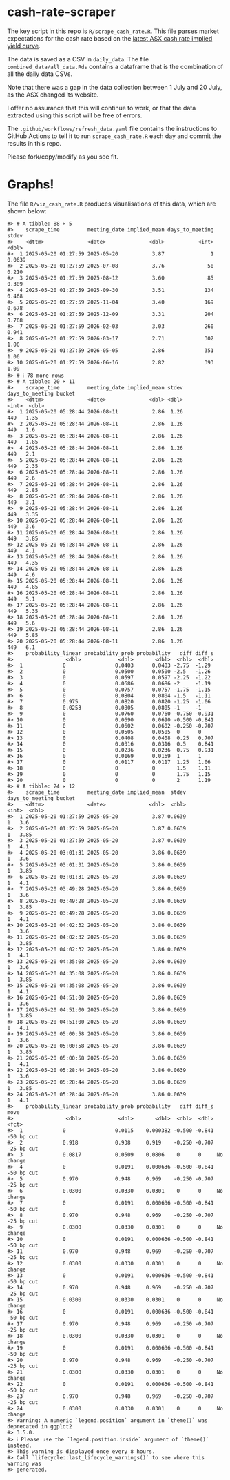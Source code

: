 
<!-- README.md is generated from README.Rmd. Please edit that file -->

# cash-rate-scraper

The key script in this repo is `R/scrape_cash_rate.R`. This file parses
market expectations for the cash rate based on the [latest ASX cash rate
implied yield
curve](https://www.asx.com.au/markets/trade-our-derivatives-market/futures-market/rba-rate-tracker).

The data is saved as a CSV in `daily_data`. The file
`combined_data/all_data.Rds` contains a dataframe that is the
combination of all the daily data CSVs.

Note that there was a gap in the data collection between 1 July and 20
July, as the ASX changed its website.

I offer no assurance that this will continue to work, or that the data
extracted using this script will be free of errors.

The `.github/workflows/refresh_data.yaml` file contains the instructions
to GitHub Actions to tell it to run `scrape_cash_rate.R` each day and
commit the results in this repo.

Please fork/copy/modify as you see fit.

# Graphs!

The file `R/viz_cash_rate.R` produces visualisations of this data, which
are shown below:

    #> # A tibble: 88 × 5
    #>    scrape_time         meeting_date implied_mean days_to_meeting  stdev
    #>    <dttm>              <date>              <dbl>           <int>  <dbl>
    #>  1 2025-05-20 01:27:59 2025-05-20           3.87               1 0.0639
    #>  2 2025-05-20 01:27:59 2025-07-08           3.76              50 0.210 
    #>  3 2025-05-20 01:27:59 2025-08-12           3.60              85 0.389 
    #>  4 2025-05-20 01:27:59 2025-09-30           3.51             134 0.468 
    #>  5 2025-05-20 01:27:59 2025-11-04           3.40             169 0.678 
    #>  6 2025-05-20 01:27:59 2025-12-09           3.31             204 0.768 
    #>  7 2025-05-20 01:27:59 2026-02-03           3.03             260 0.941 
    #>  8 2025-05-20 01:27:59 2026-03-17           2.71             302 1.06  
    #>  9 2025-05-20 01:27:59 2026-05-05           2.86             351 1.06  
    #> 10 2025-05-20 01:27:59 2026-06-16           2.82             393 1.09  
    #> # ℹ 78 more rows
    #> # A tibble: 20 × 11
    #>    scrape_time         meeting_date implied_mean stdev days_to_meeting bucket
    #>    <dttm>              <date>              <dbl> <dbl>           <int>  <dbl>
    #>  1 2025-05-20 05:28:44 2026-08-11           2.86  1.26             449   1.35
    #>  2 2025-05-20 05:28:44 2026-08-11           2.86  1.26             449   1.6 
    #>  3 2025-05-20 05:28:44 2026-08-11           2.86  1.26             449   1.85
    #>  4 2025-05-20 05:28:44 2026-08-11           2.86  1.26             449   2.1 
    #>  5 2025-05-20 05:28:44 2026-08-11           2.86  1.26             449   2.35
    #>  6 2025-05-20 05:28:44 2026-08-11           2.86  1.26             449   2.6 
    #>  7 2025-05-20 05:28:44 2026-08-11           2.86  1.26             449   2.85
    #>  8 2025-05-20 05:28:44 2026-08-11           2.86  1.26             449   3.1 
    #>  9 2025-05-20 05:28:44 2026-08-11           2.86  1.26             449   3.35
    #> 10 2025-05-20 05:28:44 2026-08-11           2.86  1.26             449   3.6 
    #> 11 2025-05-20 05:28:44 2026-08-11           2.86  1.26             449   3.85
    #> 12 2025-05-20 05:28:44 2026-08-11           2.86  1.26             449   4.1 
    #> 13 2025-05-20 05:28:44 2026-08-11           2.86  1.26             449   4.35
    #> 14 2025-05-20 05:28:44 2026-08-11           2.86  1.26             449   4.6 
    #> 15 2025-05-20 05:28:44 2026-08-11           2.86  1.26             449   4.85
    #> 16 2025-05-20 05:28:44 2026-08-11           2.86  1.26             449   5.1 
    #> 17 2025-05-20 05:28:44 2026-08-11           2.86  1.26             449   5.35
    #> 18 2025-05-20 05:28:44 2026-08-11           2.86  1.26             449   5.6 
    #> 19 2025-05-20 05:28:44 2026-08-11           2.86  1.26             449   5.85
    #> 20 2025-05-20 05:28:44 2026-08-11           2.86  1.26             449   6.1 
    #>    probability_linear probability_prob probability   diff diff_s
    #>                 <dbl>            <dbl>       <dbl>  <dbl>  <dbl>
    #>  1             0                0.0403      0.0403 -2.75  -1.29 
    #>  2             0                0.0500      0.0500 -2.5   -1.26 
    #>  3             0                0.0597      0.0597 -2.25  -1.22 
    #>  4             0                0.0686      0.0686 -2     -1.19 
    #>  5             0                0.0757      0.0757 -1.75  -1.15 
    #>  6             0                0.0804      0.0804 -1.5   -1.11 
    #>  7             0.975            0.0820      0.0820 -1.25  -1.06 
    #>  8             0.0253           0.0805      0.0805 -1     -1    
    #>  9             0                0.0760      0.0760 -0.750 -0.931
    #> 10             0                0.0690      0.0690 -0.500 -0.841
    #> 11             0                0.0602      0.0602 -0.250 -0.707
    #> 12             0                0.0505      0.0505  0      0    
    #> 13             0                0.0408      0.0408  0.25   0.707
    #> 14             0                0.0316      0.0316  0.5    0.841
    #> 15             0                0.0236      0.0236  0.75   0.931
    #> 16             0                0.0169      0.0169  1      1    
    #> 17             0                0.0117      0.0117  1.25   1.06 
    #> 18             0                0           0       1.5    1.11 
    #> 19             0                0           0       1.75   1.15 
    #> 20             0                0           0       2      1.19
    #> # A tibble: 24 × 12
    #>    scrape_time         meeting_date implied_mean  stdev days_to_meeting bucket
    #>    <dttm>              <date>              <dbl>  <dbl>           <int>  <dbl>
    #>  1 2025-05-20 01:27:59 2025-05-20           3.87 0.0639               1   3.6 
    #>  2 2025-05-20 01:27:59 2025-05-20           3.87 0.0639               1   3.85
    #>  3 2025-05-20 01:27:59 2025-05-20           3.87 0.0639               1   4.1 
    #>  4 2025-05-20 03:01:31 2025-05-20           3.86 0.0639               1   3.6 
    #>  5 2025-05-20 03:01:31 2025-05-20           3.86 0.0639               1   3.85
    #>  6 2025-05-20 03:01:31 2025-05-20           3.86 0.0639               1   4.1 
    #>  7 2025-05-20 03:49:28 2025-05-20           3.86 0.0639               1   3.6 
    #>  8 2025-05-20 03:49:28 2025-05-20           3.86 0.0639               1   3.85
    #>  9 2025-05-20 03:49:28 2025-05-20           3.86 0.0639               1   4.1 
    #> 10 2025-05-20 04:02:32 2025-05-20           3.86 0.0639               1   3.6 
    #> 11 2025-05-20 04:02:32 2025-05-20           3.86 0.0639               1   3.85
    #> 12 2025-05-20 04:02:32 2025-05-20           3.86 0.0639               1   4.1 
    #> 13 2025-05-20 04:35:08 2025-05-20           3.86 0.0639               1   3.6 
    #> 14 2025-05-20 04:35:08 2025-05-20           3.86 0.0639               1   3.85
    #> 15 2025-05-20 04:35:08 2025-05-20           3.86 0.0639               1   4.1 
    #> 16 2025-05-20 04:51:00 2025-05-20           3.86 0.0639               1   3.6 
    #> 17 2025-05-20 04:51:00 2025-05-20           3.86 0.0639               1   3.85
    #> 18 2025-05-20 04:51:00 2025-05-20           3.86 0.0639               1   4.1 
    #> 19 2025-05-20 05:00:58 2025-05-20           3.86 0.0639               1   3.6 
    #> 20 2025-05-20 05:00:58 2025-05-20           3.86 0.0639               1   3.85
    #> 21 2025-05-20 05:00:58 2025-05-20           3.86 0.0639               1   4.1 
    #> 22 2025-05-20 05:28:44 2025-05-20           3.86 0.0639               1   3.6 
    #> 23 2025-05-20 05:28:44 2025-05-20           3.86 0.0639               1   3.85
    #> 24 2025-05-20 05:28:44 2025-05-20           3.86 0.0639               1   4.1 
    #>    probability_linear probability_prob probability   diff diff_s move      
    #>                 <dbl>            <dbl>       <dbl>  <dbl>  <dbl> <fct>     
    #>  1             0                0.0115    0.000382 -0.500 -0.841 -50 bp cut
    #>  2             0.918            0.938     0.919    -0.250 -0.707 -25 bp cut
    #>  3             0.0817           0.0509    0.0806    0      0     No change 
    #>  4             0                0.0191    0.000636 -0.500 -0.841 -50 bp cut
    #>  5             0.970            0.948     0.969    -0.250 -0.707 -25 bp cut
    #>  6             0.0300           0.0330    0.0301    0      0     No change 
    #>  7             0                0.0191    0.000636 -0.500 -0.841 -50 bp cut
    #>  8             0.970            0.948     0.969    -0.250 -0.707 -25 bp cut
    #>  9             0.0300           0.0330    0.0301    0      0     No change 
    #> 10             0                0.0191    0.000636 -0.500 -0.841 -50 bp cut
    #> 11             0.970            0.948     0.969    -0.250 -0.707 -25 bp cut
    #> 12             0.0300           0.0330    0.0301    0      0     No change 
    #> 13             0                0.0191    0.000636 -0.500 -0.841 -50 bp cut
    #> 14             0.970            0.948     0.969    -0.250 -0.707 -25 bp cut
    #> 15             0.0300           0.0330    0.0301    0      0     No change 
    #> 16             0                0.0191    0.000636 -0.500 -0.841 -50 bp cut
    #> 17             0.970            0.948     0.969    -0.250 -0.707 -25 bp cut
    #> 18             0.0300           0.0330    0.0301    0      0     No change 
    #> 19             0                0.0191    0.000636 -0.500 -0.841 -50 bp cut
    #> 20             0.970            0.948     0.969    -0.250 -0.707 -25 bp cut
    #> 21             0.0300           0.0330    0.0301    0      0     No change 
    #> 22             0                0.0191    0.000636 -0.500 -0.841 -50 bp cut
    #> 23             0.970            0.948     0.969    -0.250 -0.707 -25 bp cut
    #> 24             0.0300           0.0330    0.0301    0      0     No change
    #> Warning: A numeric `legend.position` argument in `theme()` was deprecated in ggplot2
    #> 3.5.0.
    #> ℹ Please use the `legend.position.inside` argument of `theme()` instead.
    #> This warning is displayed once every 8 hours.
    #> Call `lifecycle::last_lifecycle_warnings()` to see where this warning was
    #> generated.
